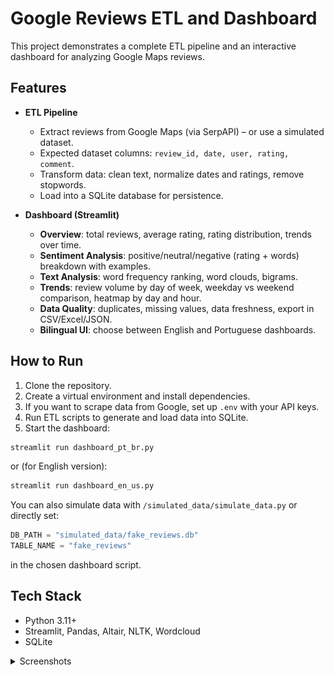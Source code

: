 # Google Reviews ETL and Dashboard

This project demonstrates a complete ETL pipeline and an interactive dashboard for analyzing Google Maps reviews.

## Features
- **ETL Pipeline**  
  - Extract reviews from Google Maps (via SerpAPI) – or use a simulated dataset.  
  - Expected dataset columns: `review_id, date, user, rating, comment`.  
  - Transform data: clean text, normalize dates and ratings, remove stopwords.  
  - Load into a SQLite database for persistence.  
  
- **Dashboard (Streamlit)**  
  - **Overview**: total reviews, average rating, rating distribution, trends over time.  
  - **Sentiment Analysis**: positive/neutral/negative (rating + words) breakdown with examples.  
  - **Text Analysis**: word frequency ranking, word clouds, bigrams.  
  - **Trends**: review volume by day of week, weekday vs weekend comparison, heatmap by day and hour.  
  - **Data Quality**: duplicates, missing values, data freshness, export in CSV/Excel/JSON.  
  - **Bilingual UI**: choose between English and Portuguese dashboards.  

## How to Run
1. Clone the repository.  
2. Create a virtual environment and install dependencies.  
3. If you want to scrape data from Google, set up `.env` with your API keys.  
4. Run ETL scripts to generate and load data into SQLite.  
5. Start the dashboard:  

```bash
streamlit run dashboard_pt_br.py
```
or (for English version):

```bash
streamlit run dashboard_en_us.py
```

You can also simulate data with `/simulated_data/simulate_data.py` or directly set:

```python
DB_PATH = "simulated_data/fake_reviews.db"
TABLE_NAME = "fake_reviews"
```

in the chosen dashboard script.

## Tech Stack
- Python 3.11+  
- Streamlit, Pandas, Altair, NLTK, Wordcloud  
- SQLite  


<details>
  <summary>Screenshots</summary>

  ![Overview](screenshots/overview.png)  
  <br>
  ![Text Analysis](screenshots/text_analysis_1.png)  
  <br>
  <p>Temporal Analysys</p>
  ![Temporal Analysis](screenshots/temporal_analysis.png)  
  <br>
  ![Quality and Export](screenshots/quality_and_export.png)  

</details>